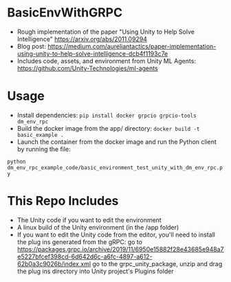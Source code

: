 # BasicEnvWithGRPC
 
* Rough implementation of the paper "Using Unity to Help Solve Intelligence" https://arxiv.org/abs/2011.09294
* Blog post: https://medium.com/aureliantactics/paper-implementation-using-unity-to-help-solve-intelligence-dcb4f1193c7e
* Includes code, assets, and environment from Unity ML Agents: https://github.com/Unity-Technologies/ml-agents

# Usage
* Install dependencies: 
``` pip install docker grpcio grpcio-tools dm_env_rpc ```
* Build the docker image from the app/ directory:
``` docker build -t basic_example . ```
* Launch the container from the docker image and run the Python client by running the file:

``` python dm_env_rpc_example_code/basic_environment_test_unity_with_dm_env_rpc.py ```

# This Repo Includes
* The Unity code if you want to edit the environment
* A linux build of the Unity environment (in the /app folder)
* If you want to edit the Unity code from the editor, you'll need to install the plug ins generated from the gRPC: go to https://packages.grpc.io/archive/2019/11/6950e15882f28e43685e948a7e5227bfcef398cd-6d642d6c-a6fc-4897-a612-62b0a3c9026b/index.xml go to the grpc_unity_package, unzip and drag the plug ins directory into Unity project's Plugins folder
